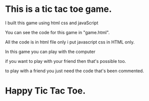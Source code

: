 # This is a tic tac toe game.

I built this game using html css and javaScript

You can see the code for this game in "game.html".

All the code is in html file only i put javascript css in HTML only.

In this game you can play with the computer

if you want to play with your friend then that's possible too.

to play with a friend you just need the code that's been commented.

# Happy Tic Tac Toe.

                   